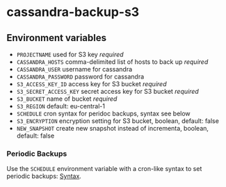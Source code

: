 # cassandra-backup-s3

## Environment variables

- `PROJECTNAME` used for S3 key *required*
- `CASSANDRA_HOSTS` comma-delimited list of hosts to back up *required*
- `CASSANDRA_USER` username for cassandra
- `CASSANDRA_PASSWORD` password for cassandra
- `S3_ACCESS_KEY_ID` access key for S3 bucket *required*
- `S3_SECRET_ACCESS_KEY` secret access key for S3 bucket *required*
- `S3_BUCKET` name of bucket *required*
- `S3_REGION` default: eu-central-1
- `SCHEDULE` cron syntax for peridoc backups, syntax see below
- `S3_ENCRYPTION` encryption setting for S3 bucket, boolean, default: false
- `NEW_SNAPSHOT` create new snapshot instead of incrementa, boolean, default: false


### Periodic Backups

Use the `SCHEDULE` environment variable with a cron-like syntax to set periodic backups: [Syntax](http://godoc.org/github.com/robfig/cron#hdr-Predefined_schedules).
